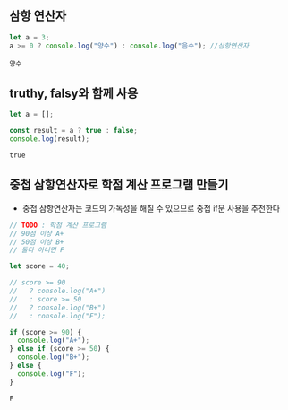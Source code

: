 ## 삼항 연산자
```js
let a = 3;
a >= 0 ? console.log("양수") : console.log("음수"); //삼항연산자
```
```
양수
```

## truthy, falsy와 함께 사용
```js
let a = [];

const result = a ? true : false;
console.log(result);
```
```
true
```

## 중첩 삼항연산자로 학점 계산 프로그램 만들기
- 중첩 삼항연산자는 코드의 가독성을 해칠 수 있으므로 중첩 if문 사용을 추천한다
```js
// TODO : 학점 계산 프로그램
// 90점 이상 A+
// 50점 이상 B+
// 둘다 아니면 F

let score = 40;

// score >= 90
//   ? console.log("A+")
//   : score >= 50
//   ? console.log("B+")
//   : console.log("F");

if (score >= 90) {
  console.log("A+");
} else if (score >= 50) {
  console.log("B+");
} else {
  console.log("F");
}
```
```
F
```

